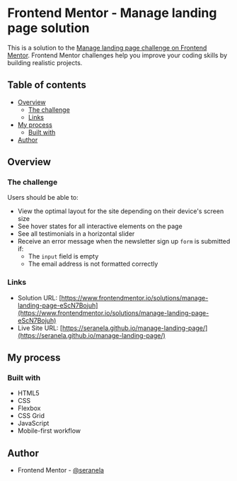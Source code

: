 # Frontend Mentor - Manage landing page solution

This is a solution to the [Manage landing page challenge on Frontend Mentor](https://www.frontendmentor.io/challenges/manage-landing-page-SLXqC6P5). Frontend Mentor challenges help you improve your coding skills by building realistic projects. 

## Table of contents

- [Overview](#overview)
  - [The challenge](#the-challenge)
  - [Links](#links)
- [My process](#my-process)
  - [Built with](#built-with)
- [Author](#author)

## Overview

### The challenge

Users should be able to:

- View the optimal layout for the site depending on their device's screen size
- See hover states for all interactive elements on the page
- See all testimonials in a horizontal slider
- Receive an error message when the newsletter sign up `form` is submitted if:
  - The `input` field is empty
  - The email address is not formatted correctly

### Links

- Solution URL: [https://www.frontendmentor.io/solutions/manage-landing-page-eScN7Bojuh](https://www.frontendmentor.io/solutions/manage-landing-page-eScN7Bojuh)
- Live Site URL: [https://seranela.github.io/manage-landing-page/](https://seranela.github.io/manage-landing-page/)

## My process

### Built with

- HTML5
- CSS
- Flexbox
- CSS Grid
- JavaScript
- Mobile-first workflow

## Author

- Frontend Mentor - [@seranela](https://www.frontendmentor.io/profile/seranela)